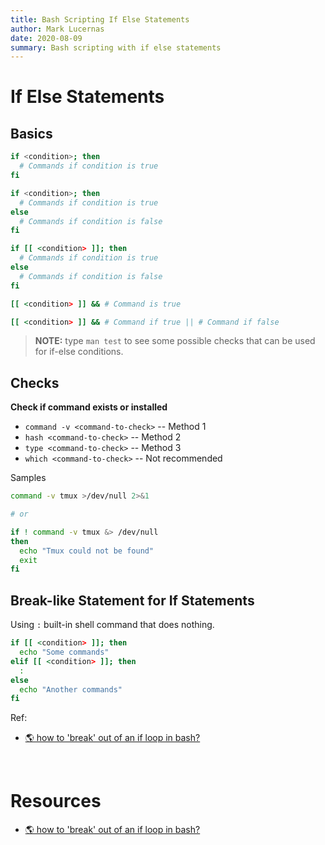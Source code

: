 ```yaml
---
title: Bash Scripting If Else Statements
author: Mark Lucernas
date: 2020-08-09
summary: Bash scripting with if else statements
---
```



# If Else Statements

## Basics

```sh
if <condition>; then
  # Commands if condition is true
fi

if <condition>; then
  # Commands if condition is true
else
  # Commands if condition is false
fi

if [[ <condition> ]]; then
  # Commands if condition is true
else
  # Commands if condition is false
fi

[[ <condition> ]] && # Command is true

[[ <condition> ]] && # Command if true || # Command if false
```

> **NOTE:** type `man test` to see some possible checks that can be used for
if-else conditions.

## Checks

**Check if command exists or installed**

  - `command -v <command-to-check>` -- Method 1
  - `hash <command-to-check>` -- Method 2
  - `type <command-to-check>` -- Method 3
  - `which <command-to-check>` -- Not recommended


Samples

```sh
command -v tmux >/dev/null 2>&1

# or

if ! command -v tmux &> /dev/null
then
  echo "Tmux could not be found"
  exit
fi
```

## Break-like Statement for If Statements

Using `:` built-in shell command that does nothing.

```sh
if [[ <condition> ]]; then
  echo "Some commands"
elif [[ <condition> ]]; then
  :
else
  echo "Another commands"
fi
```

Ref:

- [🌎 how to 'break' out of an if loop in bash?](https://stackoverflow.com/a/21011024/11850077)


<br>

# Resources

- [🌎 how to 'break' out of an if loop in bash?](https://stackoverflow.com/a/21011024/11850077)

